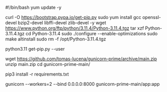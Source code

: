 #!/bin/bash
yum update -y

curl -O https://bootstrap.pypa.io/get-pip.py
sudo yum install gcc openssl-devel bzip2-devel libffi-devel zlib-devel -y 
wget https://www.python.org/ftp/python/3.11.4/Python-3.11.4.tgz 
tar xzf Python-3.11.4.tgz 
cd Python-3.11.4 
sudo ./configure --enable-optimizations 
sudo make altinstall 
sudo rm -f /opt/Python-3.11.4.tgz 

python3.11 get-pip.py --user

wget https://github.com/tomas-lucena/gunicorn-prime/archive/main.zip
unzip main.zip
cd gunicorn-prime-main/

pip3 install -r requirements.txt

gunicorn --workers=2 --bind 0.0.0.0:8000 gunicorn-prime-main/app:app
